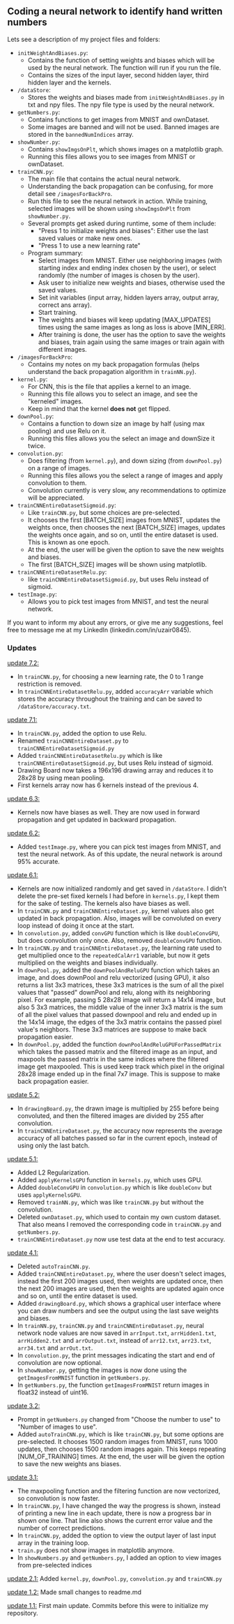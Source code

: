 
## Coding a neural network to identify hand written numbers

Lets see a description of my project files and folders:
- `initWeightAndBiases.py`:
  - Contains the function of setting weights and biases which will be used by the neural network. The function will run if you run the file.
  - Contains the sizes of the input layer, second hidden layer, third hidden layer and the kernels.
- `/dataStore`:
  - Stores the weights and biases made from `initWeightAndBiases.py` in txt and npy files. The npy file type is used by the neural network.
- `getNumbers.py`:
  - Contains functions to get images from MNIST and ownDataset.
  - Some images are banned and will not be used. Banned images are stored in the `bannedNumIndices` array.
- `showNumber.py`:
  - Contains `showImgsOnPlt`, which shows images on a matplotlib graph.
  - Running this files allows you to see images from MNIST or ownDataset.
- `trainCNN.py`:
  - The main file that contains the actual neural network.
  - Understanding the back propagation can be confusing, for more detail see `/imagesForBackPro`.
  - Run this file to see the neural network in action. While training, selected images will be shown using `showImgsOnPlt` from `showNumber.py`.
  - Several prompts get asked during runtime, some of them include:
    - "Press 1 to initialize weights and biases": Either use the last saved values or make new ones.
    - "Press 1 to use a new learning rate"
  - Program summary:
    - Select images from MNIST. Either use neighboring images (with starting index and ending index chosen by the user), or select randomly (the number of images is chosen by the user).
    - Ask user to initialize new weights and biases, otherwise used the saved values.
    - Set init variables (input array, hidden layers array, output array, correct ans array).
    - Start training.
    - The weights and biases will keep updating [MAX_UPDATES] times using the same images as long as loss is above [MIN_ERR].
    - After training is done, the user has the option to save the weights and biases, train again using the same images or train again with different images.
- `/imagesForBackPro`:
  - Contains my notes on my back propagation formulas (helps understand the back propagation algorithm in `trainNN.py`).
- `kernel.py`:
  - For CNN, this is the file that applies a kernel to an image.
  - Running this file allows you to select an image, and see the "kerneled" images.
  - Keep in mind that the kernel <b>does not</b> get flipped.
- `downPool.py`:
  - Contains a function to down size an image by half (using max pooling) and use Relu on it.
  - Running this files allows you the select an image and downSize it twice.
- `convolution.py`:
  - Does filtering (from `kernel.py`), and down sizing (from `downPool.py`) on a range of images.
  - Running this files allows you the select a range of images and apply convolution to them.
  - Convolution currently is very slow, any recommendations to optimize will be appreciated.
- `trainCNNEntireDatasetSigmoid.py`:
  - Like `trainCNN.py`, but some choices are pre-selected.
  - It chooses the first [BATCH_SIZE] images from MNIST, updates the weights once, then chooses the next [BATCH_SIZE] images, updates the weights once again, and so on, until the entire dataset is used. This is known as one epoch.
  - At the end, the user will be given the option to save the new weights and biases.
  - The first [BATCH_SIZE] images will be shown using matplotlib.
- `trainCNNEntireDatasetRelu.py`:
  - like `trainCNNEntireDatasetSigmoid.py`, but uses Relu instead of sigmoid.
- `testImage.py`:
  - Allows you to pick test images from MNIST, and test the neural network.

If you want to inform my about any errors, or give me any suggestions, feel free to message me at my LinkedIn (linkedin.com/in/uzair0845).

### Updates

<u>update 7.2:</u>
- In `trainCNN.py`, for choosing a new learning rate, the 0 to 1 range restriction is removed.
- In `trainCNNEntireDatasetRelu.py`, added `accuracyArr` variable which stores the accuracy throughout the training and can be saved to `/dataStore/accuracy.txt`.

<u>update 7.1:</u>
- In `trainCNN.py`, added the option to use Relu.
- Renamed `trainCNNEntireDataset.py` to `trainCNNEntireDatasetSigmoid.py`
- Added `trainCNNEntireDatasetRelu.py` which is like `trainCNNEntireDatasetSigmoid.py`, but uses Relu instead of sigmoid.
- Drawing Board now takes a 196x196 drawing array and reduces it to 28x28 by using mean pooling.
- First kernels array now has 6 kernels instead of the previous 4.

<u>update 6.3:</u>
- Kernels now have biases as well. They are now used in forward propagation and get updated in backward propagation.

<u>update 6.2:</u>
- Added `testImage.py`, where you can pick test images from MNIST, and test the neural network. As of this update, the neural network is around 95% accurate.

<u>update 6.1:</u>
- Kernels are now initialized randomly and get saved in `/dataStore`. I didn't delete the pre-set fixed kernels I had before in `kernels.py`, I kept them for the sake of testing. The kernels also have biases as well.
- In `trainCNN.py` and `trainCNNEntireDataset.py`, kernel values also get updated in back propagation. Also, images will be convoluted on every loop instead of doing it once at the start.
- In `convolution.py`, added `convGPU` function which is like `doubleConvGPU`, but does convolution only once. Also, removed `doubleConvGPU` function.
- In `trainCNN.py` and `trainCNNEntireDataset.py`, the learning rate used to get multiplied once to the `repeatedCalArr1` variable, but now it gets multiplied on the weights and biases individually.
- In `downPool.py`, added the `downPoolAndReluGPU` function which takes an image, and does downPool and relu vectorized (using GPU), it also returns a list 3x3 matrices, these 3x3 matrices is the sum of all the pixel values that "passed" downPool and relu, along with its neighboring pixel. For example, passing 5 28x28 image will return a 14x14 image, but also 5 3x3 matrices, the middle value of the inner 3x3 matrix is the sum of all the pixel values that passed downpool and relu and ended up in the 14x14 image, the edges of the 3x3 matrix contains the passed pixel value's neighbors. These 3x3 matrices are suppose to make back propagation easier. 
- In `downPool.py`, added the function `downPoolAndReluGPUForPassedMatrix` which takes the passed matrix and the filtered image as an input, and maxpools the passed matrix in the same indices where the filtered image get maxpooled. This is used keep track which pixel in the original 28x28 image ended up in the final 7x7 image. This is suppose to make back propagation easier.

<u>update 5.2:</u>
- In `drawingBoard.py`, the drawn image is multiplied by 255 before being convoluted, and then the filtered images are divided by 255 after convolution.
- In `trainCNNEntireDataset.py`, the accuracy now represents the average accuracy of all batches passed so far in the current epoch, instead of using only the last batch.

<u>update 5.1:</u>
- Added L2 Regularization.
- Added `applyKernelsGPU` function in `kernels.py`, which uses GPU.
- Added `doubleConvGPU` in `convolution.py` which is like `doubleConv` but uses `applyKernelsGPU`.
- Removed `trainNN.py`, which was like `trainCNN.py` but without the convolution.
- Deleted `ownDataset.py`, which used to contain my own custom dataset. That also means I removed the corresponding code in `trainCNN.py` and `getNumbers.py`.
- `trainCNNEntireDataset.py` now use test data at the end to test accuracy.

<u>update 4.1:</u>
- Deleted `autoTrainCNN.py`.
- Added `trainCNNEntireDataset.py`, where the user doesn't select images, instead the first 200 images used, then weights are updated once, then the next 200 images are used, then the weights are updated again once and so on, until the entire dataset is used.
- Added `drawingBoard.py`, which shows a graphical user interface where you can draw numbers and see the output using the last save weights and biases.
- In `trainNN.py`, `trainCNN.py` and `trainCNNEntireDataset.py`, neural network node values are now saved in `arrInput.txt`, `arrHidden1.txt`, `arrHidden2.txt` and `arrOutput.txt`, instead of `arr12.txt`, `arr23.txt`, `arr34.txt` and `arrOut.txt`.
- In `convolution.py`, the print messages indicating the start and end of convolution are now optional.
- In `showNumber.py`, getting the images is now done using the `getImagesFromMNIST` function in `getNumbers.py`.
- In `getNumbers.py`, the function `getImagesFromMNIST` return images in float32 instead of uint16.

<u>update 3.2:</u>
- Prompt in `getNumbers.py` changed from "Choose the number to use" to "Number of images to use".
- Added `autoTrainCNN.py`, which is like `trainCNN.py`, but some options are pre-selected. It chooses 1500 random images from MNIST, runs 1000 updates, then chooses 1500 random images again. This keeps repeating [NUM_OF_TRAINING] times. At the end, the user will be given the option to save the new weights ans biases.

<u>update 3.1:</u>
- The maxpooling function and the filtering function are now vectorized, so convolution is now faster.
- In `trainCNN.py`, I have changed the way the progress is shown, instead of printing a new line in each update, there is now a progress bar in shown one line. That line also shows the current error value and the number of correct predictions.
- In `trainCNN.py`, added the option to view the output layer of last input array in the training loop.
- `train.py` does not show images in matplotlib anymore.
- In `showNumbers.py` and `getNumbers.py`, I added an option to view images from pre-selected indices

<u>update 2.1:</u> Added `kernel.py`, `downPool.py`, `convolution.py` and `trainCNN.py`

<u>update 1.2:</u> Made small changes to readme.md

<u>update 1.1:</u> First main update. Commits before this were to initialize my repository.
